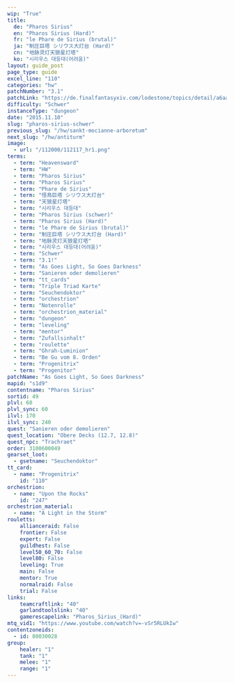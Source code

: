 ```yaml
---
wip: "True"
title:
  de: "Pharos Sirius"
  en: "Pharos Sirius (Hard)"
  fr: "le Phare de Sirius (brutal)"
  ja: "制圧巨塔 シリウス大灯台 (Hard)"
  cn: "地脉灵灯天狼星灯塔"
  ko: "시리우스 대등대(어려움)"
layout: guide_post
page_type: guide
excel_line: "110"
categories: "hw"
patchNumber: "3.1"
patchLink: "https://de.finalfantasyxiv.com/lodestone/topics/detail/a6aa1a1170c08c75fe93a41d4edcc699216c3e47"
difficulty: "Schwer"
instanceType: "dungeon"
date: "2015.11.10"
slug: "pharos-sirius-schwer"
previous_slug: "/hw/sankt-mocianne-arboretum"
next_slug: "/hw/antiturm"
image:
  - url: "/112000/112117_hr1.png"
terms:
  - term: "Heavensward"
  - term: "HW"
  - term: "Pharos Sirius"
  - term: "Pharos Sirius"
  - term: "Phare de Sirius"
  - term: "怪鳥巨塔 シリウス大灯台"
  - term: "天狼星灯塔"
  - term: "시리우스 대등대"
  - term: "Pharos Sirius (schwer)"
  - term: "Pharos Sirius (Hard)"
  - term: "le Phare de Sirius (brutal)"
  - term: "制圧巨塔 シリウス大灯台 (Hard)"
  - term: "地脉灵灯天狼星灯塔"
  - term: "시리우스 대등대(어려움)"
  - term: "Schwer"
  - term: "3.1!"
  - term: "As Goes Light, So Goes Darkness"
  - term: "Sanieren oder demolieren"
  - term: "tt_cards"
  - term: "Triple Triad Karte"
  - term: "Seuchendoktor"
  - term: "orchestrion"
  - term: "Notenrolle"
  - term: "orchestrion_material"
  - term: "dungeon"
  - term: "leveling"
  - term: "mentor"
  - term: "Zufallsinhalt"
  - term: "roulette"
  - term: "Ghrah-Luminion"
  - term: "Be Gu vom 8. Orden"
  - term: "Progenitrix"
  - term: "Progenitor"
patchName: "As Goes Light, So Goes Darkness"
mapid: "s1d9"
contentname: "Pharos Sirius"
sortid: 49
plvl: 60
plvl_sync: 60
ilvl: 170
ilvl_sync: 240
quest: "Sanieren oder demolieren"
quest_location: "Obere Decks (12.7, 12.8)"
quest_npc: "Trachraet"
order: 3100600049
gearset_loot:
  - gsetname: "Seuchendoktor"
tt_card:
  - name: "Progenitrix"
    id: "110"
orchestrion:
  - name: "Upon the Rocks"
    id: "247"
orchestrion_material:
  - name: "A Light in the Storm"
rouletts:
    allianceraid: False
    frontier: False
    expert: False
    guildhest: False
    level50_60_70: False
    level80: False
    leveling: True
    main: False
    mentor: True
    normalraid: False
    trial: False
links:
    teamcraftlink: "40"
    garlandtoolslink: "40"
    gamerescapelink: "Pharos_Sirius_(Hard)"
mtq_vid1: "https://www.youtube.com/watch?v=-vSr5RLUkIw"
contentzoneids:
  - id: 80030028
group:
    healer: "1"
    tank: "1"
    melee: "1"
    range: "1"
---
```

